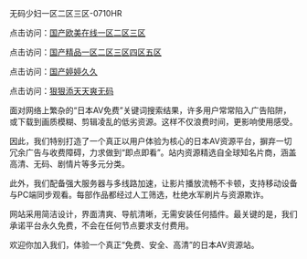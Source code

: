 无码少妇一区二区三区-0710HR

点击访问：<a href="https://heiliaozj3tjd.pages.dev">国产欧美在线一区二区三区</a>

点击访问：<a href="https://heiliaoow5kzm.pages.dev">国产精品一区二区三区四区五区</a>

点击访问：<a href="https://heiliaoxwd5i8.pages.dev">国产婷婷久久</a>

点击访问：<a href="https://heiliaoe8ajia.pages.dev">狠狠添天天爽无码</a>



面对网络上繁杂的“日本AV免费”关键词搜索结果，许多用户常常陷入广告陷阱，或下载到画质模糊、剪辑凌乱的低劣资源。这样不仅浪费时间，更影响使用感受。

因此，我们特别打造了一个真正以用户体验为核心的日本AV资源平台，摒弃一切冗余广告与收费障碍，力求做到“即点即看”。站内资源精选自全球知名片商，涵盖高清、无码、剧情片等多元分类。

此外，我们配备强大服务器与多线路加速，让影片播放流畅不卡顿，支持移动设备与PC端同步观看。每部作品都经过人工筛选，杜绝水军刷片与资源欺诈。

网站采用简洁设计，界面清爽、导航清晰，无需安装任何插件。最关键的是，我们承诺平台永久免费，不会在任何节点要求支付费用。

欢迎你加入我们，体验一个真正“免费、安全、高清”的日本AV资源站。

<span style="display:none;">[Canonical link](https://github.com/nhn20250710/riben152)</span>
